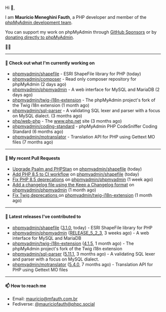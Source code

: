 Hi 👋,

I am **Maurício Meneghini Fauth**, a PHP developer and member of the [phpMyAdmin development team](https://www.phpmyadmin.net/team/?ref=github).

You can support my work on phpMyAdmin through [GitHub Sponsors](https://github.com/sponsors/MauricioFauth)
or by [donating directly to phpMyAdmin](https://www.phpmyadmin.net/donate/?ref=github).

🐘⛵

---

#### 👷 Check out what I'm currently working on

- [phpmyadmin/shapefile](https://github.com/phpmyadmin/shapefile) - ESRI ShapeFile library for PHP (today)
- [phpmyadmin/composer](https://github.com/phpmyadmin/composer) - Read only composer repository for phpMyAdmin (2 days ago)
- [phpmyadmin/phpmyadmin](https://github.com/phpmyadmin/phpmyadmin) - A web interface for MySQL and MariaDB (2 days ago)
- [phpmyadmin/twig-i18n-extension](https://github.com/phpmyadmin/twig-i18n-extension) - The phpMyAdmin project&#39;s fork of the Twig i18n extension (1 month ago)
- [phpmyadmin/sql-parser](https://github.com/phpmyadmin/sql-parser) - A validating SQL lexer and parser with a focus on MySQL dialect. (3 months ago)
- [php/web-php](https://github.com/php/web-php) - The www.php.net site (3 months ago)
- [phpmyadmin/coding-standard](https://github.com/phpmyadmin/coding-standard) - phpMyAdmin PHP CodeSniffer Coding Standard (6 months ago)
- [phpmyadmin/motranslator](https://github.com/phpmyadmin/motranslator) - Translation API for PHP using Gettext MO files (7 months ago)

---

#### 🔨 My recent Pull Requests

- [Upgrade Psalm and PHPStan](https://github.com/phpmyadmin/shapefile/pull/45) on [phpmyadmin/shapefile](https://github.com/phpmyadmin/shapefile) (today)
- [Add PHP 8.5 to CI workflow](https://github.com/phpmyadmin/shapefile/pull/44) on [phpmyadmin/shapefile](https://github.com/phpmyadmin/shapefile) (today)
- [Fix PHP 8.5 deprecations](https://github.com/phpmyadmin/phpmyadmin/pull/19883) on [phpmyadmin/phpmyadmin](https://github.com/phpmyadmin/phpmyadmin) (1 week ago)
- [Add a changelog file using the Keep a Changelog format](https://github.com/phpmyadmin/phpmyadmin/pull/19873) on [phpmyadmin/phpmyadmin](https://github.com/phpmyadmin/phpmyadmin) (1 month ago)
- [Fix Twig deprecations ](https://github.com/phpmyadmin/twig-i18n-extension/pull/26) on [phpmyadmin/twig-i18n-extension](https://github.com/phpmyadmin/twig-i18n-extension) (1 month ago)

---

#### 🔭 Latest releases I've contributed to

- [phpmyadmin/shapefile](https://github.com/phpmyadmin/shapefile) ([3.1.0](https://github.com/phpmyadmin/shapefile/releases/tag/3.1.0), today) - ESRI ShapeFile library for PHP
- [phpmyadmin/phpmyadmin](https://github.com/phpmyadmin/phpmyadmin) ([RELEASE_5_2_3](https://github.com/phpmyadmin/phpmyadmin/releases/tag/RELEASE_5_2_3), 3 weeks ago) - A web interface for MySQL and MariaDB
- [phpmyadmin/twig-i18n-extension](https://github.com/phpmyadmin/twig-i18n-extension) ([4.1.5](https://github.com/phpmyadmin/twig-i18n-extension/releases/tag/4.1.5), 1 month ago) - The phpMyAdmin project&#39;s fork of the Twig i18n extension
- [phpmyadmin/sql-parser](https://github.com/phpmyadmin/sql-parser) ([5.11.1](https://github.com/phpmyadmin/sql-parser/releases/tag/5.11.1), 3 months ago) - A validating SQL lexer and parser with a focus on MySQL dialect.
- [phpmyadmin/motranslator](https://github.com/phpmyadmin/motranslator) ([5.4.0](https://github.com/phpmyadmin/motranslator/releases/tag/5.4.0), 7 months ago) - Translation API for PHP using Gettext MO files

---

#### 📫 How to reach me

- Email: [mauricio@mfauth.com.br](mailto://mauricio@mfauth.com.br)
- Fediverse: [@mauriciofauth@phpc.social](https://phpc.social/@mauriciofauth)
